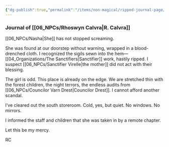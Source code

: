 ```yaml
---
{"dg-publish":true,"permalink":"/items/non-magical/ripped-journal-page/"}
---
```


### Journal of [[06_NPCs/Rhoswyn Calvra\|R. Calvra]]

[[06_NPCs/Nasha\|She]] has not stopped screaming.

She was found at our doorstep without warning, wrapped in a blood-drenched cloth. I recognized the sigils sewn into the hem—[[04_Organizations/The Sanctifiers\|Sanctifier]] work, hastily ripped. I suspect [[06_NPCs/Sanctifier Virelle\|the mother]] did not act with their blessing.

The girl is odd. This place is already on the edge. We are stretched thin with the forest children, the night terrors, the endless audits from [[06_NPCs/Councilor Varn Drest\|Councilor Drest]]. I cannot afford another scandal.

I’ve cleared out the south storeroom. Cold, yes, but quiet. No windows. No mirrors.

I informed the staff and children that she was taken in by a remote chapter.

Let this be my mercy.

RC 